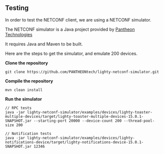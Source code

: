 ## Testing

In order to test the NETCONF client, we are using a NETCONF simulator.

The NETCONF simulator is a Java project provided by [Pantheon Technologies](https://github.com/PANTHEONtech)

It requires Java and Maven to be built.

Here are the steps to get the simulator, and emulate 200 devices.

**Clone the repository**
~~~
git clone https://github.com/PANTHEONtech/lighty-netconf-simulator.git
~~~
**Compile the repository**
~~~
mvn clean install
~~~
**Run the simulator**
~~~
// RPC tests
java -jar lighty-netconf-simulator/examples/devices/lighty-toaster-multiple-devices/target/lighty-toaster-multiple-devices-15.0.1-SNAPSHOT.jar --starting-port 20000 --device-count 200 --thread-pool-size 200

// Notification tests
java -jar lighty-netconf-simulator/examples/devices/lighty-notifications-device/target/lighty-notifications-device-15.0.1-SNAPSHOT.jar 12346
~~~